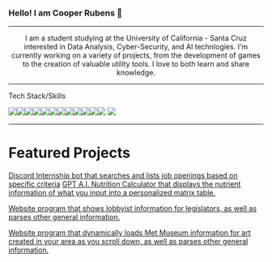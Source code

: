 ### Hello! I am Cooper Rubens 👋
<hr>
<center> I am a student studying at the University of California - Santa Cruz interested in Data Analysis, Cyber-Security, and AI technlogies.  I'm currently working on a variety of projects, from the development of games to the creation of valuable utility tools. I love to both learn and share knowledge.  </center>
<hr>
<p>Tech Stack/Skills</p>

<img src="https://img.shields.io/badge/Python-FFD43B?style=for-the-badge&logo=python&logoColor=blue" /><img src="https://img.shields.io/badge/HTML5-E34F26?style=for-the-badge&logo=html5&logoColor=white" /><img src="https://img.shields.io/badge/JavaScript-323330?style=for-the-badge&logo=javascript&logoColor=F7DF1E" /><img src="https://img.shields.io/badge/Lua-2C2D72?style=for-the-badge&logo=lua&logoColor=white" /><img src="https://img.shields.io/badge/Numpy-777BB4?style=for-the-badge&logo=numpy&logoColor=white" /><img src="https://img.shields.io/badge/C%2B%2B-00599C?style=for-the-badge&logo=c%2B%2B&logoColor=white" /><img src="https://img.shields.io/badge/Unity-100000?style=for-the-badge&logo=unity&logoColor=white" /><img src="(https://img.shields.io/badge/Oracle-F80000?style=for-the-badge&logo=Oracle&logoColor=white)" /><img src="https://img.shields.io/badge/Oracle-F80000?style=for-the-badge&logo=oracle&logoColor=black" /><img src="https://img.shields.io/badge/TypeScript-007ACC?style=for-the-badge&logo=typescript&logoColor=white" /><img src="https://img.shields.io/badge/MySQL-005C84?style=for-the-badge&logo=mysql&logoColor=white" /><img src="https://img.shields.io/badge/JSS-F7DF1E?style=for-the-badge&logo=JSS&logoColor=white" /> <img src="https://img.shields.io/badge/Pandas-2C2D72?style=for-the-badge&logo=pandas&logoColor=white" />
<hr>
<h1>Featured Projects</h1>
<a href="https://github.com/Adam101k/Internship-Discord-Bot">Discord Internship bot that searches and lists job openings based on specific criteria</a></h2>
</n>
<a href="https://chat.openai.com/g/g-457qBAOqm-macro-calculator">GPT A.I. Nutrition Calculator that displays the nutrient information of what you input into a personalized matrix table. </a></h2>

<a href ="https://github.com/crowoh/SenateShowdownz">Website program that shows lobbyist information for legislators, as well as parses other general information. </a></h2>

<a href ="https://github.com/crowoh/Wart">Website program that dynamically loads Met Museum information for art created in your area as you scroll down, as well as parses other general information. </a></h2>


